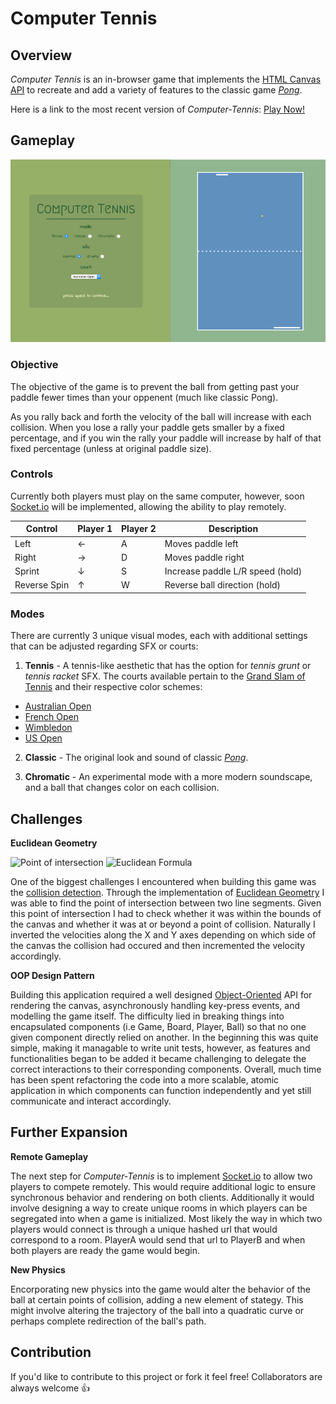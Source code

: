 # Computer Tennis


## Overview
*Computer Tennis* is an in-browser game that implements the [HTML Canvas API](https://developer.mozilla.org/en-US/docs/Web/API/Canvas_API) to recreate and add a variety of features to the classic game [*Pong*](https://en.wikipedia.org/wiki/Pong).

Here is a link to the most recent version of *Computer-Tennis*: [Play Now!](https://computer-tennis.herokuapp.com/)

## Gameplay

![Computer-Tennis Screenshot Panel](https://github.com/l4nk332/computer-tennis/blob/master/img/Computer-Tennis-Screenshot-Panel.png)

### Objective
The objective of the game is to prevent the ball from getting past your paddle fewer times than your oppenent (much like classic Pong).

As you rally back and forth the velocity of the ball will increase with each collision. When you lose a rally your paddle gets smaller by a fixed percentage, and if you win the rally your paddle will increase by half of that fixed percentage (unless at original paddle size).

### Controls
Currently both players must play on the same computer, however, soon [Socket.io](http://socket.io/) will be implemented, allowing the ability to play remotely.

<table>
  <thead>
    <tr>
      <th>Control</th>
      <th>Player 1</th>
      <th>Player 2</th>
      <th>Description</th>
    </tr>
  </thead>
  <tbody>
    <tr>
      <td>Left</td>
      <td>&leftarrow;</td>
      <td>A</td>
      <td>Moves paddle left</td>
    </tr>
    <tr>
      <td>Right</td>
      <td>&rightarrow;</td>
      <td>D</td>
      <td>Moves paddle right</td>
    </tr>
    <tr>
      <td>Sprint</td>
      <td>&downarrow;</td>
      <td>S</td>
      <td>Increase paddle L/R speed (hold)</td>
    </tr>
    <tr>
      <td>Reverse Spin</td>
      <td>&uparrow;</td>
      <td>W</td>
      <td>Reverse ball direction (hold)</td>
    </tr>
  </tbody>
</table>

### Modes

There are currently 3 unique visual modes, each with additional settings that can be adjusted regarding SFX or courts:

1. **Tennis** - A tennis-like aesthetic that has the option for *tennis grunt* or *tennis racket* SFX. The courts available pertain to the [Grand Slam of Tennis](https://en.wikipedia.org/wiki/Grand_Slam_(tennis)) and their respective color schemes:
  * [Australian Open](https://en.wikipedia.org/wiki/Australian_Open)
  * [French Open](https://en.wikipedia.org/wiki/French_Open)
  * [Wimbledon](https://en.wikipedia.org/wiki/The_Championships,_Wimbledon)
  * [US Open](https://en.wikipedia.org/wiki/US_Open_(tennis))

2. **Classic** - The original look and sound of classic [*Pong*](https://en.wikipedia.org/wiki/Pong).

3. **Chromatic** - An experimental mode with a more modern soundscape, and a ball that changes color on each collision.

## Challenges

**Euclidean Geometry**

![Point of intersection](https://upload.wikimedia.org/wikipedia/commons/d/d7/Is-linesegm.svg)
![Euclidean Formula](https://wikimedia.org/api/rest_v1/media/math/render/svg/3db2304cc7f523a02ff2f1ca1629505004538ddf)

One of the biggest challenges I encountered when building this game was the [collision detection](https://en.wikipedia.org/wiki/Collision_detection). Through the implementation of [Euclidean Geometry](https://en.wikipedia.org/wiki/Intersection_(Euclidean_geometry)) I was able to find the point of intersection between two line segments. Given this point of intersection I had to check whether it was within the bounds of the canvas and whether it was at or beyond a point of collision. Naturally I inverted the velocities along the X and Y axes depending on which side of the canvas the collision had occured and then incremented the velocity accordingly.

**OOP Design Pattern**

Building this application required a well designed [Object-Oriented](https://en.wikipedia.org/wiki/Object-oriented_programming) API for rendering the canvas, asynchronously handling key-press events, and modelling the game itself. The difficulty lied in breaking things into encapsulated components (i.e Game, Board, Player, Ball) so that no one given component directly relied on another. In the beginning this was quite simple, making it managable to write unit tests, however, as features and functionalities began to be added it became challenging to delegate the correct interactions to their corresponding components. Overall, much time has been spent refactoring the code into a more scalable, atomic application in which components can function independently and yet still communicate and interact accordingly.


## Further Expansion

**Remote Gameplay**

The next step for *Computer-Tennis* is to implement [Socket.io](http://socket.io/) to allow two players to compete remotely. This would require additional logic to ensure synchronous behavior and rendering on both clients. Additionally it would involve designing a way to create unique rooms in which players can be segregated into when a game is initialized. Most likely the way in which two players would connect is through a unique hashed url that would correspond to a room. PlayerA would send that url to PlayerB and when both players are ready the game would begin.

**New Physics**

Encorporating new physics into the game would alter the behavior of the ball at certain points of collision, adding a new element of stategy. This might involve altering the trajectory of the ball into a quadratic curve or perhaps complete redirection of the ball's path.

## Contribution

If you'd like to contribute to this project or fork it feel free! Collaborators are always welcome 👍
